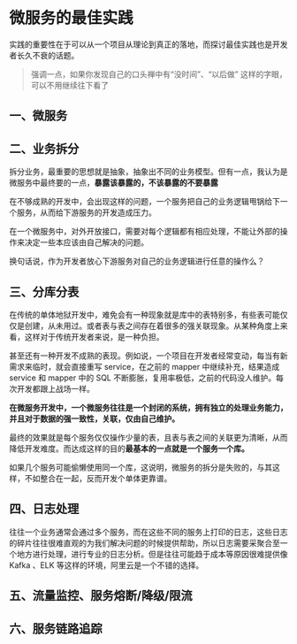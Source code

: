 # 微服务的最佳实践

实践的重要性在于可以从一个项目从理论到真正的落地，而探讨最佳实践也是开发者长久不衰的话题。

> 强调一点，如果你发现自己的口头禅中有“没时间”、“以后做” 这样的字眼，可以不用继续往下看了



## 一、微服务



## 二、业务拆分

拆分业务，最重要的思想就是抽象，抽象出不同的业务模型。但有一点，我认为是微服务中最终要的一点，**暴露该暴露的，不该暴露的不要暴露**

在不够成熟的开发中，会出现这样的问题，一个服务把自己的业务逻辑甩锅给下一个服务，从而给下游服务的开发造成压力。

在一个微服务中，对外开放接口，需要对每个逻辑都有相应处理，不能让外部的操作来决定一些本应该由自己解决的问题。

换句话说，作为开发者放心下游服务对自己的业务逻辑进行任意的操作么？



## 三、分库分表

在传统的单体地狱开发中，难免会有一种现象就是库中的表特别多，有些表可能仅仅是创建，从未用过。或者表与表之间存在着很多的强关联现象。从某种角度上来看，这样对于传统开发者来说，是一种负担。

甚至还有一种开发不成熟的表现。例如说，一个项目在开发者经常变动，每当有新需求来临时，就会直接重写 service，在之前的 mapper 中继续补充，结果造成 service 和 mapper 中的 SQL 不断膨胀，复用率极低，之前的代码没人维护。每次开发都跟上战场一样。

**在微服务开发中，一个微服务往往是一个封闭的系统，拥有独立的处理业务能力，并且对于数据的强一致性，关联，仅由自己维护。**

最终的效果就是每个服务仅仅操作少量的表，且表与表之间的关联更为清晰，从而降低开发难度。而达成这样的目的**最基本的一点就是一个服务一个库。**

如果几个服务可能偷懒使用同一个库，这说明，微服务的拆分是失败的，与其这样，不如整合在一起，反而开发个单体更靠谱。



## 四、日志处理

往往一个业务通常会通过多个服务，而在这些不同的服务上打印的日志，这些日志的碎片往往很难直观的为我们解决问题的时候提供帮助，所以日志需要采聚合至一个地方进行处理，进行专业的日志分析。但是往往可能趋于成本等原因很难提供像 Kafka 、ELK 等这样的环境，阿里云是一个不错的选择。



## 五、流量监控、服务熔断/降级/限流





## 六、服务链路追踪





